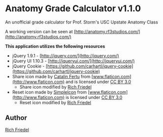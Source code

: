 Anatomy Grade Calculator v1.1.0
============

An unofficial grade calculator for Prof. Storm's USC Upstate Anatomy Class

A working version can be seen at [http://anatomy.rf3studios.com/](http://anatomy.rf3studios.com/)

**This application utilizes the following resources**

* jQuery 1.9.1 - [http://jquery.com/](http://jquery.com/)
* jQuery UI 1.10.3 - [http://jqueryui.com/](http://jqueryui.com/)
* jQuery Cookie - [https://github.com/carhartl/jquery-cookie](https://github.com/carhartl/jquery-cookie)
* Share icon made by [Catalin Fertu](http://catalinfertu.com) from [www.flaticon.com](http://www.flaticon.com) and is licensed under [CC BY 3.0](http://creativecommons.org/licenses/by/3.0/)
    * Share icon modified by [Rich Friedel](http://rf3studios.com)
* Reset icon made by [SimpleIcon](http://www.simpleicon.com) from [www.flaticon.com](http://www.flaticon.com) is licensed under [CC BY 3.0](http://creativecommons.org/licenses/by/3.0/)</div>
    * Reset icon modified by [Rich Friedel](http://rf3studios.com)

## Author

[Rich Friedel](http://rf3studios.com)